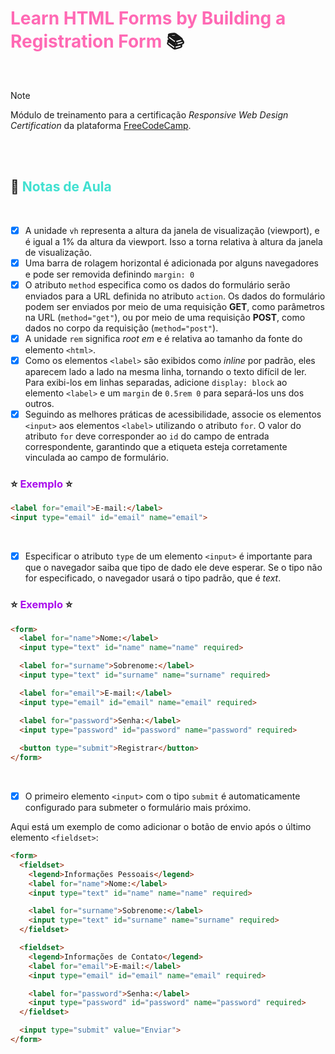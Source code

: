 # <font color='hotpink'><strong>Learn HTML Forms by Building a Registration Form</strong></font> :books:

<br>

> [!NOTE]
> Módulo de treinamento para a certificação _Responsive Web Design Certification_ da plataforma  [FreeCodeCamp](https://www.freecodecamp.org/learn/2022/responsive-web-design/).

<br><br>

## :memo: <font color='turquoise'><strong>Notas de Aula</strong></font>

<br>

- [x] A unidade `vh` representa a altura da janela de visualização (viewport), e é igual a 1% da altura da viewport. Isso a torna relativa à altura da janela de visualização.
- [x] Uma barra de rolagem horizontal é adicionada por alguns navegadores e pode ser removida definindo `margin: 0`
- [x] O atributo `method` especifica como os dados do formulário serão enviados para a URL definida no atributo `action`. Os dados do formulário podem ser enviados por meio de uma requisição **GET**, como parâmetros na URL (`method="get"`), ou por meio de uma requisição **POST**, como dados no corpo da requisição (`method="post"`).
- [x] A unidade `rem` significa *root em* e é relativa ao tamanho da fonte do elemento `<html>`.
- [x] Como os elementos `<label>` são exibidos como *inline* por padrão, eles aparecem lado a lado na mesma linha, tornando o texto difícil de ler. Para exibi-los em linhas separadas, adicione `display: block` ao elemento `<label>` e um `margin` de `0.5rem 0` para separá-los uns dos outros.
- [x] Seguindo as melhores práticas de acessibilidade, associe os elementos `<input>` aos elementos `<label>` utilizando o atributo `for`. O valor do atributo `for` deve corresponder ao `id` do campo de entrada correspondente, garantindo que a etiqueta esteja corretamente vinculada ao campo de formulário.  

### :star: <font color='#a90dec'><strong>Exemplo</strong></font> :star:

```html
<label for="email">E-mail:</label>
<input type="email" id="email" name="email">
```

<br>

- [x] Especificar o atributo `type` de um elemento `<input>` é importante para que o navegador saiba que tipo de dado ele deve esperar. Se o tipo não for especificado, o navegador usará o tipo padrão, que é *text*.

### :star: <font color='#a90dec'><strong>Exemplo</strong></font> :star:

```html
<form>
  <label for="name">Nome:</label>
  <input type="text" id="name" name="name" required>

  <label for="surname">Sobrenome:</label>
  <input type="text" id="surname" name="surname" required>

  <label for="email">E-mail:</label>
  <input type="email" id="email" name="email" required>

  <label for="password">Senha:</label>
  <input type="password" id="password" name="password" required>
  
  <button type="submit">Registrar</button>
</form>
```
<br>

- [x] O primeiro elemento `<input>` com o tipo `submit` é automaticamente configurado para submeter o formulário mais próximo.

Aqui está um exemplo de como adicionar o botão de envio após o último elemento `<fieldset>`:

```html
<form>
  <fieldset>
    <legend>Informações Pessoais</legend>
    <label for="name">Nome:</label>
    <input type="text" id="name" name="name" required>

    <label for="surname">Sobrenome:</label>
    <input type="text" id="surname" name="surname" required>
  </fieldset>

  <fieldset>
    <legend>Informações de Contato</legend>
    <label for="email">E-mail:</label>
    <input type="email" id="email" name="email" required>

    <label for="password">Senha:</label>
    <input type="password" id="password" name="password" required>
  </fieldset>

  <input type="submit" value="Enviar">
</form>
```
